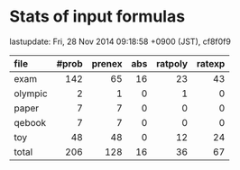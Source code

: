 
# Stats of input formulas

lastupdate: Fri, 28 Nov 2014 09:18:58 +0900 (JST), cf8f0f9

|file| #prob | prenex | abs | ratpoly | ratexp|
|:--|--:|--:|--:|--:|--:|
| exam |  142  |  65  |  16  |  23  |  43  |
| olympic |  2  |  1  |  0  |  1  |  0  |
| paper |  7 | 7 | 0 | 0 | 0 |
| qebook |  7 | 7 | 0 | 0 | 0 |
| toy | 48 | 48 | 0 | 12 | 24 |
|total | 206 | 128 | 16 | 36 | 67 |
